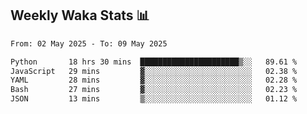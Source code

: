 ## Weekly Waka Stats 📊
<!--START_SECTION:waka-->

```txt
From: 02 May 2025 - To: 09 May 2025

Python       18 hrs 30 mins  ██████████████████████▒░░   89.61 %
JavaScript   29 mins         ▓░░░░░░░░░░░░░░░░░░░░░░░░   02.38 %
YAML         28 mins         ▓░░░░░░░░░░░░░░░░░░░░░░░░   02.28 %
Bash         27 mins         ▓░░░░░░░░░░░░░░░░░░░░░░░░   02.23 %
JSON         13 mins         ▒░░░░░░░░░░░░░░░░░░░░░░░░   01.12 %
```

<!--END_SECTION:waka-->

<!--

Here are some ideas to get you started:

- 🔭 I’m currently working on (way to add branches committed on)
- 🌱 I’m currently learning Web Frameworks and Machine Learning! (Lisp, JS (react & angular), Python, and __)
- 💬 Ask me about ...
- 📫 How to reach me: 
- 😄 Pronouns: He/Him/His
- ⚡ Fun fact: ...

that-recsys-lab
-->
